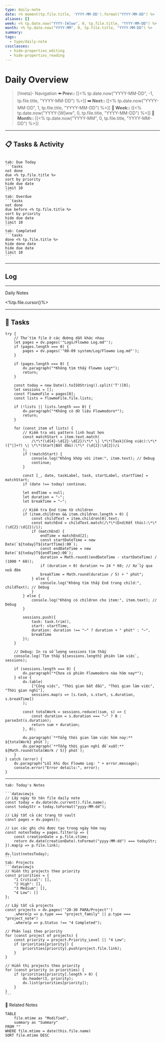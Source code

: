 ```yaml
---
type: daily-note
date: <% moment(tp.file.title, 'YYYY-MM-DD').format("YYYY-MM-DD") %>
aliases: []
week: <% tp.date.now("YYYY-[W]ww", 0, tp.file.title, "YYYY-MM-DD") %>
month: <% tp.date.now("YYYY-MM", 0, tp.file.title, "YYYY-MM-DD") %>
summary: 
tags:
  - type/daily-note
cssclasses:
  - hide-properties_editing
  - hide-properties_reading
---
```


# Daily Overview

>[!meta]- Navigation
>**⬅️ Prev::** [[<% tp.date.now("YYYY-MM-DD", -1, tp.file.title, "YYYY-MM-DD") %>]]
>**➡️ Next::** [[<% tp.date.now("YYYY-MM-DD", 1, tp.file.title, "YYYY-MM-DD") %>]]
>**📅 Week::** [[<% tp.date.now("YYYY-[W]ww", 0, tp.file.title, "YYYY-MM-DD") %>]]
>**📆 Month::** [[<% tp.date.now("YYYY-MM", 0, tp.file.title, "YYYY-MM-DD") %>]]

---
## 📋 Tasks & Activity

```calendar-nav
```
````tabs
tab: Due Today
```tasks
not done
due <% tp.file.title %>
sort by priority
hide due date
limit 10
```
tab: Overdue
```tasks 
not done 
due before <% tp.file.title %>
sort by priority
hide due date
limit 10
```
tab: Completed
```tasks
done <% tp.file.title %>
hide done date
hide due date
limit 10
```
````


---
## Log
---

 Daily Notes

<%tp.file.cursor()%>

---
## 🍅 Tasks
```dataviewjs
try {
    // Thử tìm file ở các đường dẫn khác nhau
    let pages = dv.pages('"Logs/Flowmo Log.md"');
    if (pages.length === 0) {
        pages = dv.pages('"00-09 system/Log/Flowmo Log.md"');
    }
    
    if (pages.length === 0) {
        dv.paragraph("*Không tìm thấy Flowmo Log*");
        return;
    }

    const today = new Date().toISOString().split('T')[0];
    let sessions = [];
    const flowmoFile = pages[0];
    const lists = flowmoFile.file.lists;

    if (!lists || lists.length === 0) {
        dv.paragraph("*Không có dữ liệu Flowmodoro*");
        return;
    }

    for (const item of lists) {
        // Kiểm tra với pattern linh hoạt hơn
        const matchStart = item.text.match(
            /\*\*(\d{4}-\d{2}-\d{2})\*\* \| \*\*(Task|Công việc):\*\* ([^|]+?) \| \*\*(Start|Bắt đầu):\*\* (\d{2}:\d{2})/i
        );
        if (!matchStart) {
            console.log("Không khớp với item:", item.text); // Debug
            continue;
        }

        const [_, date, taskLabel, task, startLabel, startTime] = matchStart;
        if (date !== today) continue;

        let endTime = null;
        let duration = "—";
        let breakTime = "—";

        // Kiểm tra End time từ children
        if (item.children && item.children.length > 0) {
            const childText = item.children[0].text;
            const matchEnd = childText.match(/\*\*(End|Kết thúc):\*\* (\d{2}:\d{2})/i);
            if (matchEnd) {
                endTime = matchEnd[2];
                const startDateTime = new Date(`${today}T${startTime}:00`);
                const endDateTime = new Date(`${today}T${endTime}:00`);
                duration = Math.round((endDateTime - startDateTime) / (1000 * 60));
                if (duration < 0) duration += 24 * 60; // Xử lý qua nửa đêm
                breakTime = Math.round(duration / 5) + " phút";
            } else {
                console.log("Không tìm thấy End trong child:", childText); // Debug
            }
        } else {
            console.log("Không có children cho item:", item.text); // Debug
        }

        sessions.push({
            task: task.trim(),
            start: startTime,
            duration: duration !== "—" ? duration + " phút" : "—",
            breakTime
        });
    }

    // Debug: In ra số lượng sessions tìm thấy
    console.log(`Tìm thấy ${sessions.length} phiên làm việc`, sessions);

    if (sessions.length === 0) {
        dv.paragraph("*Chưa có phiên Flowmodoro nào hôm nay*");
    } else {
        dv.table(
            ["Công việc", "Thời gian bắt đầu", "Thời gian làm việc", "Thời gian nghỉ"],
            sessions.map(s => [s.task, s.start, s.duration, s.breakTime])
        );

        const totalWork = sessions.reduce((sum, s) => {
            const duration = s.duration === "—" ? 0 : parseInt(s.duration);
            return sum + duration;
        }, 0);
        
        dv.paragraph(`**Tổng thời gian làm việc hôm nay:** ${totalWork} phút`);
        dv.paragraph(`**Tổng thời gian nghỉ đề xuất:** ${Math.round(totalWork / 5)} phút`);
    }
} catch (error) {
    dv.paragraph("Lỗi khi đọc Flowmo Log: " + error.message);
    console.error("Error details:", error);
}
```
---
````
tab: Today's Notes

```dataviewjs
// Lấy ngày từ tên file daily note
const today = dv.date(dv.current().file.name);
const todayStr = today.toFormat("yyyy-MM-dd");

// Lấy tất cả các trang từ vault
const pages = dv.pages();

// Lọc các ghi chú được tạo trong ngày hôm nay
const notesToday = pages.filter(p => {
    const creationDate = p.file.ctime;
    return dv.date(creationDate).toFormat("yyyy-MM-dd") === todayStr;
}).map(p => p.file.link);

dv.list(notesToday);
```
tab: Projects
```dataviewjs
// Hiển thị projects theo priority
const priorities = {
    "1 Critical": [],
    "2 High": [],
    "3 Medium": [],
    "4 Low": []
};

// Lấy tất cả projects
const projects = dv.pages('"20-30 PARA/Project"')
    .where(p => p.type === "project_family" || p.type === "project_note")
    .where(p => p.Status !== "4 Completed");

// Phân loại theo priority
for (const project of projects) {
    const priority = project.Priority_Level || "4 Low";
    if (priorities[priority]) {
        priorities[priority].push(project.file.link);
    }
}

// Hiển thị projects theo priority
for (const priority in priorities) {
    if (priorities[priority].length > 0) {
        dv.header(3, priority);
        dv.list(priorities[priority]);
    }
}
```
````


🔗 Related Notes
```dataview
TABLE 
    file.mtime as "Modified",
    summary as "Summary"
FROM ""
WHERE file.mtime = date(this.file.name)
SORT file.mtime DESC
``` 